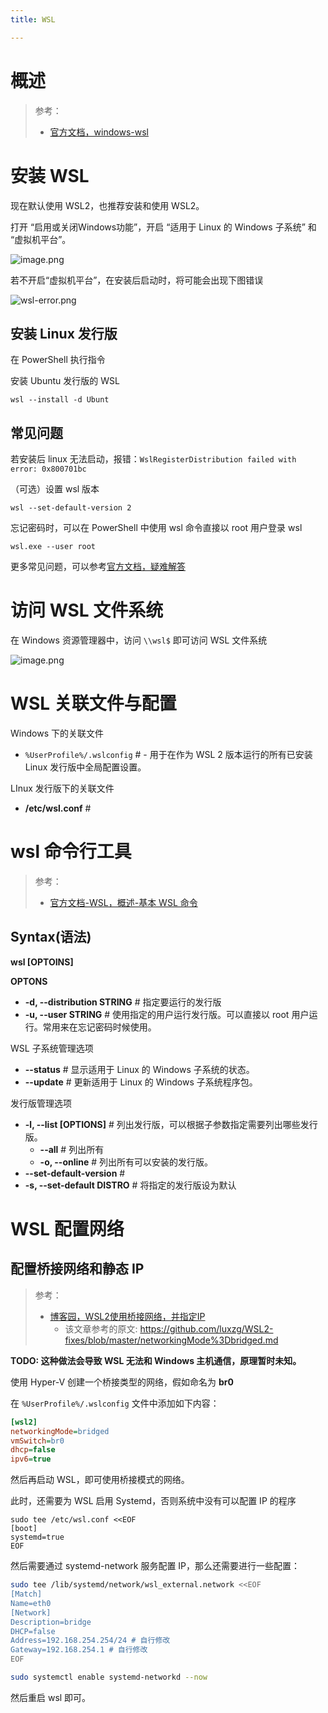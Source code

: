 ```yaml
---
title: WSL

---
```


# 概述

> 参考：
> 
> - [官方文档，windows-wsl](https://docs.microsoft.com/zh-cn/windows/wsl/)


# 安装 WSL

现在默认使用 WSL2，也推荐安装和使用 WSL2。

打开 “启用或关闭Windows功能”，开启 “适用于 Linux 的 Windows 子系统” 和 “虚拟机平台”。

![image.png](https://notes-learning.oss-cn-beijing.aliyuncs.com/wsl/20230601094318.png)

若不开启“虚拟机平台”，在安装后启动时，将可能会出现下图错误

![wsl-error.png](https://notes-learning.oss-cn-beijing.aliyuncs.com/wsl/wsl-error.png)

## 安装 Linux 发行版

在 PowerShell 执行指令

安装 Ubuntu 发行版的 WSL

```
wsl --install -d Ubunt
```

## 常见问题

若安装后 linux 无法启动，报错：`WslRegisterDistribution failed with error: 0x800701bc`

（可选）设置 wsl 版本

```shell
wsl --set-default-version 2
```

忘记密码时，可以在 PowerShell 中使用 wsl 命令直接以 root 用户登录 wsl

```shell
wsl.exe --user root
```

更多常见问题，可以参考[官方文档，疑难解答](https://learn.microsoft.com/zh-cn/windows/wsl/troubleshooting)

# 访问 WSL 文件系统

在 Windows 资源管理器中，访问 `\\wsl$` 即可访问 WSL 文件系统

![image.png](https://notes-learning.oss-cn-beijing.aliyuncs.com/tqwpkc/1654930585949-71f955ca-97c4-45d8-be77-a637670803eb.png)


# WSL 关联文件与配置

Windows 下的关联文件

- `%UserProfile%/.wslconfig` # - 用于在作为 WSL 2 版本运行的所有已安装 Linux 发行版中全局配置设置。

LInux 发行版下的关联文件

- **/etc/wsl.conf** # 

# wsl 命令行工具

> 参考：
> 
> - [官方文档-WSL，概述-基本 WSL 命令](https://learn.microsoft.com/zh-cn/windows/wsl/basic-commands)

## Syntax(语法)

**wsl [OPTOINS]**

**OPTONS**

- **-d, --distribution STRING** # 指定要运行的发行版
- **-u, --user STRING** # 使用指定的用户运行发行版。可以直接以 root 用户运行。常用来在忘记密码时候使用。

WSL 子系统管理选项

- **--status** # 显示适用于 Linux 的 Windows 子系统的状态。
- **--update** # 更新适用于 Linux 的 Windows 子系统程序包。

发行版管理选项

- **-l, --list [OPTIONS]** # 列出发行版，可以根据子参数指定需要列出哪些发行版。
  - **--all** # 列出所有
  - **-o, --online** # 列出所有可以安装的发行版。
- **--set-default-version** # 
- **-s, --set-default DISTRO** # 将指定的发行版设为默认

# WSL 配置网络

## 配置桥接网络和静态 IP

> 参考：
> - [博客园，WSL2使用桥接网络，并指定IP](https://www.cnblogs.com/lic0914/p/17003251.html)
>   - 该文章参考的原文: https://github.com/luxzg/WSL2-fixes/blob/master/networkingMode%3Dbridged.md

**TODO: 这种做法会导致 WSL 无法和 Windows 主机通信，原理暂时未知。**

使用 Hyper-V 创建一个桥接类型的网络，假如命名为 **br0**

在 `%UserProfile%/.wslconfig` 文件中添加如下内容：

```ini
[wsl2]
networkingMode=bridged
vmSwitch=br0
dhcp=false
ipv6=true
```

然后再启动 WSL，即可使用桥接模式的网络。

此时，还需要为 WSL 启用 Systemd，否则系统中没有可以配置 IP 的程序

```
sudo tee /etc/wsl.conf <<EOF
[boot]
systemd=true
EOF
```

然后需要通过 systemd-network 服务配置 IP，那么还需要进行一些配置：

```bash
sudo tee /lib/systemd/network/wsl_external.network <<EOF
[Match]
Name=eth0
[Network]
Description=bridge
DHCP=false
Address=192.168.254.254/24 # 自行修改
Gateway=192.168.254.1 # 自行修改
EOF

sudo systemctl enable systemd-networkd --now
```

然后重启 wsl 即可。

